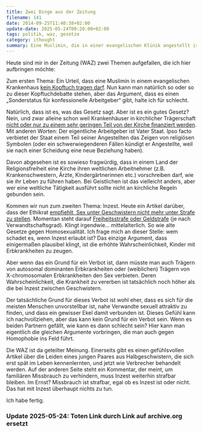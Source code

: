 ```yaml
---
title: Zwei Dinge aus der Zeitung
filename: 141
date: 2014-09-25T11:40:38+02:00
update-date: 2025-05-24T00:20:00+02:00
tags: politik, waz, gesetze
category: ithought
summary: Eine Muslimin, die in einer evangelischen Klinik angestellt ist, darf kein Kopftuch tragen. Sonderrechte von konfessionellen Arbeitgebern. Nur ist die Klinik vielleicht in evangelischer Trägerschaft, das Gehalt bezahlt aber der Staat.
---
```

Heute sind mir in der Zeitung (WAZ) zwei Themen aufgefallen, die ich hier aufbringen möchte:

Zum ersten Thema: Ein Urteil, dass eine Muslimin in einem evangelischen Krankenhaus [kein Kopftuch tragen darf](https://www.spiegel.de/karriere/berufsleben/evangelische-klinik-muslimin-darf-kein-kopftuch-tragen-a-993365.html). Nun kann man natürlich so oder so zu dieser Kopftuchdebatte stehen, aber das Argument, dass es einen „Sonderstatus für konfessionelle Arbeitgeber“ gibt, halte ich für schlecht.

Natürlich, dass ist es, was das Gesetz sagt. Aber ist es ein gutes Gesetz? Nein, und zwar alleine schon weil Krankenhäuser in kirchlicher Trägerschaft [nicht oder nur zu einem sehr geringen Teil von der Kirche finanziert werden](https://web.archive.org/web/20140226034347/http://www.kirchensteuer.de/node/61). Mit anderen Worten: Der eigentliche Arbeitgeber ist Vater Staat. Ipso facto verbietet der Staat einem Teil seiner Angestellten das Zeigen von religiösen Symbolen (oder ein schwerwiegenderen Fällen kündigt er Angestellte, weil sie nach einer Scheidung eine neue Beziehung haben).

Davon abgesehen ist es sowieso fragwürdig, dass in einem Land der Religionsfreiheit eine Kirche ihren weltlichen Arbeitnehmer (z.B. Krankenschwestern, Ärzte, Kindergärtnerinnen etc.) vorschreiben darf, wie sie ihr Leben zu führen haben. Bei Geistlichen ist das vielleicht anders, aber wer eine weltliche Tätigkeit ausführt sollte nicht an kirchliche Regeln gebunden sein.

Kommen wir nun zum zweiten Thema: Inzest. Heute ein Artikel darüber, dass der Ethikrat [empfiehlt, Sex unter Geschwistern nicht mehr unter Strafe zu stellen](https://www.spiegel.de/panorama/justiz/inzest-deutscher-ethikrat-empfiehlt-revision-von-paragraf-173-a-993413.html). Momentan steht darauf [Freiheitsstrafe oder Geldstrafe](https://de.wikipedia.org/wiki/Inzest#Rechtslage_in_Deutschland) (je nach Verwandtschaftsgrad). Klingt irgendwie… mittelalterlich. So wie alte Gesetze gegen Homosexualität. Ich frage mich an dieser Stelle: wem schadet es, wenn Inzest erlaubt ist? Das einzige Argument, dass einigermaßen plausibel klingt, ist die erhöhte Wahrscheinlichkeit, Kinder mit Erbkrankheiten zu zeugen.

Aber wenn das ein Grund für ein Verbot ist, dann müsste man auch Trägern von autosomal dominanten Erbkrankheiten oder (weiblichen) Trägern von X\-chromosomalen Erbkrankheiten den Sex verbieten. Deren Wahrscheinlichkeit, die Krankheit zu vererben ist tatsächlich noch höher als die bei Inzest zwischen Geschwistern.

Der tatsächliche Grund für dieses Verbot ist wohl eher, dass es sich für die meisten Menschen unvorstellbar ist, nahe Verwandte sexuell attraktiv zu finden, und dass ein gewisser Ekel damit verbunden ist. Dieses Gefühl kann ich nachvollziehen, aber das kann kein Grund für ein Verbot sein. Wenn es beiden Partnern gefällt, wie kann es dann schlecht sein? Hier kann man eigentlich die gleichen Argumente vorbringen, die man auch gegen Homophobie ins Feld führt.

Die WAZ ist da geteilter Meinung. Einerseits gibt es einen gefühlsvollen Artikel über die Leiden eines jungen Paares aus Halbgeschwistern, die sich erst spät im Leben kennenlernten, und jetzt wie Verbrecher behandelt werden. Auf der anderen Seite steht ein Kommentar, der meint, um familiären Missbrauch zu verhindern, muss Inzest weiterhin strafbar bleiben. Im Ernst? Missbrauch ist strafbar, egal ob es Inzest ist oder nicht. Das hat mit Inzest überhaupt nichts zu tun.

Ich habe fertig.

### Update 2025-05-24: Toten Link durch Link auf archive.org ersetzt
